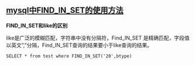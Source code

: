 ## [mysql中FIND_IN_SET的使用方法](https://www.cnblogs.com/manongxiaobing/p/4682698.html)

**FIND_IN_SET和like的区别**

like是广泛的模糊匹配，字符串中没有分隔符，Find_IN_SET 是精确匹配，字段值以英文”,”分隔，Find_IN_SET查询的结果要小于like查询的结果。

```
SELECT * from test where FIND_IN_SET('20',btype)
```

